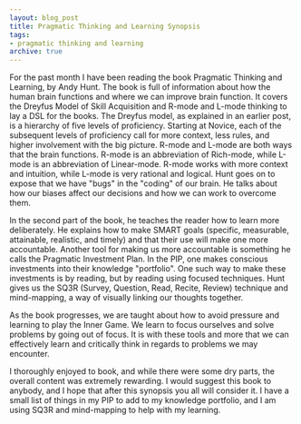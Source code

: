 ```yaml
---
layout: blog_post
title: Pragmatic Thinking and Learning Synopsis
tags:
- pragmatic thinking and learning
archive: true
---
```


For the past month I have been reading the book Pragmatic Thinking and
Learning, by Andy Hunt. The book is full of information about how the human
brain functions and where we can improve brain function. It covers the Dreyfus
Model of Skill Acquisition and R-mode and L-mode thinking to lay a DSL for the
books. The Dreyfus model, as explained in an earlier post, is a hierarchy of
five levels of proficiency. Starting at Novice, each of the subsequent levels
of proficiency call for more context, less rules, and higher involvement with
the big picture. R-mode and L-mode are both ways that the brain functions.
R-mode is an abbreviation of Rich-mode, while L-mode is  an abbreviation of
Linear-mode. R-mode works with more context and intuition, while L-mode is very
rational and logical. Hunt goes on to expose that we have "bugs" in the
"coding" of our brain. He talks about how our biases affect our decisions and
how we can work to overcome them.

In the second part of the book, he teaches the reader how to learn more
deliberately. He explains how to make SMART goals (specific, measurable,
attainable, realistic, and timely) and that their use will make one more
accountable. Another tool for making us more accountable is something he calls
the Pragmatic Investment Plan. In the PIP, one makes conscious investments into
their knowledge "portfolio". One such way to make these investments is by
reading, but by reading using focused techniques. Hunt gives us the SQ3R
(Survey, Question, Read, Recite, Review) technique and mind-mapping, a way of
visually linking our thoughts together.

As the book progresses, we are taught about how to avoid pressure and learning
to play the Inner Game. We learn to focus ourselves and solve problems by going
out of focus. It is with these tools and more that we can effectively learn and
critically think in regards to problems we may encounter.

I thoroughly enjoyed to book, and while there were some dry parts, the overall
content was extremely rewarding. I would suggest this book to anybody, and I
hope that after this synopsis you all will consider it. I have a small list of
things in my PIP to add to my knowledge portfolio, and I am using SQ3R and
mind-mapping to help with my learning.

